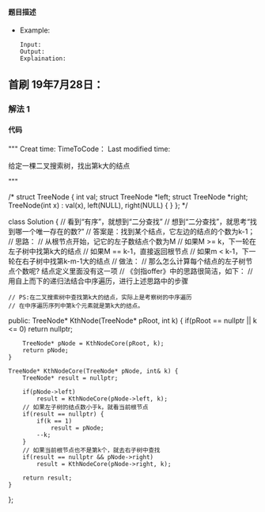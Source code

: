 ## 
#### 题目描述

- Example:
    ```
    Input: 
    Output: 
    Explaination:
    ```  

## 首刷 19年7月28日：
### 解法 1
#### 代码

"""
Creat time:
TimeToCode：
Last modified time: 

给定一棵二叉搜索树，找出第k大的结点

"""

/*
struct TreeNode {
    int val;
    struct TreeNode *left;
    struct TreeNode *right;
    TreeNode(int x) :
            val(x), left(NULL), right(NULL) {
    }
};
*/

class Solution {
    // 看到“有序”，就想到“二分查找”
    // 想到“二分查找”，就思考“找到哪一个唯一存在的数?”
    // 答案是：找到某个结点，它左边的结点的个数为k-1；
    // 思路：
    // 从根节点开始，记它的左子数结点个数为M
    // 如果M >= k，下一轮在左子树中找第k大的结点
    // 如果M == k-1，直接返回根节点
    // 如果m < k-1，下一轮在右子树中找第k-m-1大的结点
    // 做法：
    // 那么怎么计算每个结点的左子树节点个数呢? 结点定义里面没有这一项
    // 《剑指offer》中的思路很简洁，如下：
    // 用自上而下的递归法结合中序遍历，进行上述思路中的步骤

    // PS:在二叉搜索树中查找第k大的结点，实际上是考察树的中序遍历
    // 在中序遍历序列中第k个元素就是第k大的结点。


public:
    TreeNode* KthNode(TreeNode* pRoot, int k) {
        if(pRoot == nullptr || k <= 0)
            return nullptr;
        
        TreeNode* pNode = KthNodeCore(pRoot, k);
        return pNode;
    }
    
    TreeNode* KthNodeCore(TreeNode* pNode, int& k) {
        TreeNode* result = nullptr;

        if(pNode->left)
            result = KthNodeCore(pNode->left, k);
        // 如果左子树的结点数小于k，就看当前根节点
        if(result == nullptr) {
            if(k == 1)
                result = pNode;
            --k;
        }
        // 如果当前根节点也不是第k个，就去右子树中查找
        if(result == nullptr && pNode->right)
            result = KthNodeCore(pNode->right, k);
        
        return result;
    }

    
};